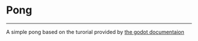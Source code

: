 # Pong
-------------
A simple pong based on the turorial provided by [the godot documentaion](http://docs.godotengine.org/en/stable/tutorials/step_by_step/simple_2d_game.html)
